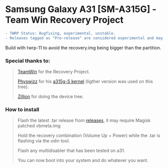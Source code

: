 # Samsung Galaxy A31 [SM-A315G] - Team Win Recovery Project

```diff
- TWRP Status: Bugfixing, experimental, unstable. 
- Releases tagged as "Pre-release" are considered experimental and may cause more unexpected stuff than the latest release, nobody is forced to support your in older releases.
```

Build with twrp-11 to avoid the recovery.img being bigger than the partition.
### Special thanks to:
> [TeamWin](https://github.com/TeamWin) for the Recovery Project.
> 
> [Physwizz](https://github.com/physwizz) for his [a315g-S kernel](https://github.com/physwizz/a315g-S) (ligther version was used on this tree).
>
> [Zillion](https://github.com/DevZillion) for doing the device tree.

### How to install
> Flash the latest .tar release from [releases](https://github.com/Galaxy-MT6768/android_device_samsung_a31nsxx/releases), it may require Magisk patched vbmeta.img
> 
> Hold the recovery combination (Volume Up + Power) while the .tar is flashing via the odin tool.
> 
> Flash any multidisabler that has been tested on a31. 
> 
> You can now boot into your system and do whatever you want.
